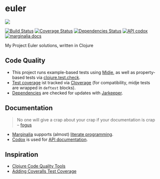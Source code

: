 # euler

<img src="https://projecteuler.net/profile/SZoerner.png"/>

[![Build
Status](https://travis-ci.org/SZoerner/euler.svg?branch=master)](https://travis-ci.org/SZoerner/euler)
[![Coverage Status](https://coveralls.io/repos/SZoerner/euler/badge.svg?branch=master)](https://coveralls.io/r/SZoerner/euler?branch=master)
[![Dependencies Status](http://jarkeeper.com/szoerner/euler/status.svg)](http://jarkeeper.com/szoerner/euler)
[![API codox](http://b.repl.ca/v1/doc-API-blue.png)](http://szoerner.github.io/euler/codox/)
[![marginalia docs](http://b.repl.ca/v1/doc-marginalia-blue.png)](http://szoerner.github.io/euler/uberdoc)

My Project Euler solutions, written in Clojure

## Code Quality

- This project runs example-based tests using [Midje](https://github.com/marick/Midje), as well as property-based tests via [clojure.test.check](https://github.com/clojure/test.check).
- [Test coverage](https://coveralls.io/r/SZoerner/euler?branch=master) ist tracked via [Cloverage](https://github.com/lshift/cloverage) (for compatibility, midje tests are wrapped in ``deftest`` blocks).
- [Dependencies](http://jarkeeper.com/szoerner/euler) are checked for updates with [Jarkeeper](http://jarkeeper.com/).

## Documentation
> No one will give a crap about your crap if your documentation is crap  
> – [fogus](http://blog.fogus.me/2011/01/05/the-marginalia-manifesto/)

- [Marginalia](https://github.com/gdeer81/marginalia) supports (almost) [literate programming](http://szoerner.github.io/euler/uberdoc).
- [Codox](https://github.com/weavejester/codox) is used for [API documentation](http://szoerner.github.io/euler/codox/).

## Inspiration

- [Clojure Code Quality Tools](http://blog.mattgauger.com/blog/2014/09/15/clojure-code-quality-tools/)
- [Adding Coveralls Test Coverage](http://blog.bfontaine.net/2014/02/15/using-coveralls-with-clojure/)
